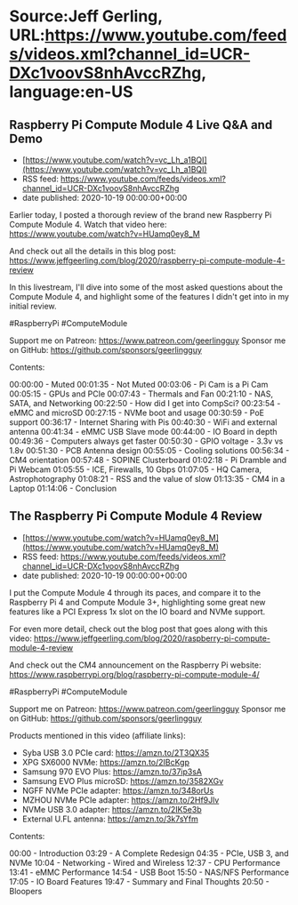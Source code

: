 # Source:Jeff Gerling, URL:https://www.youtube.com/feeds/videos.xml?channel_id=UCR-DXc1voovS8nhAvccRZhg, language:en-US

## Raspberry Pi Compute Module 4 Live Q&A and Demo
 - [https://www.youtube.com/watch?v=vc_Lh_a1BQI](https://www.youtube.com/watch?v=vc_Lh_a1BQI)
 - RSS feed: https://www.youtube.com/feeds/videos.xml?channel_id=UCR-DXc1voovS8nhAvccRZhg
 - date published: 2020-10-19 00:00:00+00:00

Earlier today, I posted a thorough review of the brand new Raspberry Pi Compute Module 4. Watch that video here: https://www.youtube.com/watch?v=HUamq0ey8_M

And check out all the details in this blog post:
https://www.jeffgeerling.com/blog/2020/raspberry-pi-compute-module-4-review

In this livestream, I'll dive into some of the most asked questions about the Compute Module 4, and highlight some of the features I didn't get into in my initial review.

#RaspberryPi #ComputeModule

Support me on Patreon: https://www.patreon.com/geerlingguy
Sponsor me on GitHub: https://github.com/sponsors/geerlingguy

Contents:

00:00:00 - Muted
00:01:35 - Not Muted
00:03:06 - Pi Cam is a Pi Cam
00:05:15 - GPUs and PCIe
00:07:43 - Thermals and Fan
00:21:10 - NAS, SATA, and Networking
00:22:50 - How did I get into CompSci?
00:23:54 - eMMC and microSD
00:27:15 - NVMe boot and usage
00:30:59 - PoE support
00:36:17 - Internet Sharing with Pis
00:40:30 - WiFi and external antenna
00:41:34 - eMMC USB Slave mode
00:44:00 - IO Board in depth
00:49:36 - Computers always get faster
00:50:30 - GPIO voltage - 3.3v vs 1.8v
00:51:30 - PCB Antenna design
00:55:05 - Cooling solutions
00:56:34 - CM4 orientation
00:57:48 - SOPINE Clusterboard
01:02:18 - Pi Dramble and Pi Webcam
01:05:55 - ICE, Firewalls, 10 Gbps
01:07:05 - HQ Camera, Astrophotography
01:08:21 - RSS and the value of slow
01:13:35 - CM4 in a Laptop
01:14:06 - Conclusion

## The Raspberry Pi Compute Module 4 Review
 - [https://www.youtube.com/watch?v=HUamq0ey8_M](https://www.youtube.com/watch?v=HUamq0ey8_M)
 - RSS feed: https://www.youtube.com/feeds/videos.xml?channel_id=UCR-DXc1voovS8nhAvccRZhg
 - date published: 2020-10-19 00:00:00+00:00

I put the Compute Module 4 through its paces, and compare it to the Raspberry Pi 4 and Compute Module 3+, highlighting some great new features like a PCI Express 1x slot on the IO board and NVMe support.

For even more detail, check out the blog post that goes along with this video:
https://www.jeffgeerling.com/blog/2020/raspberry-pi-compute-module-4-review

And check out the CM4 announcement on the Raspberry Pi website: https://www.raspberrypi.org/blog/raspberry-pi-compute-module-4/

#RaspberryPi #ComputeModule

Support me on Patreon: https://www.patreon.com/geerlingguy
Sponsor me on GitHub: https://github.com/sponsors/geerlingguy

Products mentioned in this video (affiliate links):

  - Syba USB 3.0 PCIe card: https://amzn.to/2T3QX35
  - XPG SX6000 NVMe: https://amzn.to/2IBcKgp
  - Samsung 970 EVO Plus: https://amzn.to/37ip3sA
  - Samsung EVO Plus microSD: https://amzn.to/3582XGv
  - NGFF NVMe PCIe adapter: https://amzn.to/348orUs
  - MZHOU NVMe PCIe adapter: https://amzn.to/2Hf9Jlv
  - NVMe USB 3.0 adapter: https://amzn.to/2IK5e3b
  - External U.FL antenna: https://amzn.to/3k7sYfm

Contents:

00:00 - Introduction
03:29 - A Complete Redesign
04:35 - PCIe, USB 3, and NVMe
10:04 - Networking - Wired and Wireless
12:37 - CPU Performance
13:41 - eMMC Performance
14:54 - USB Boot
15:50 - NAS/NFS Performance
17:05 - IO Board Features
19:47 - Summary and Final Thoughts
20:50 - Bloopers

